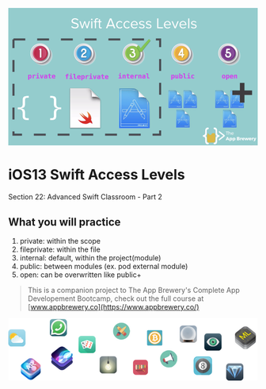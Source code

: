 ![App Brewery Banner](Documentation/swift-access-levels.png)

# iOS13 Swift Access Levels

Section 22: Advanced Swift Classroom - Part 2

## What you will practice

1. private: within the scope
2. fileprivate: within the file
3. internal: default, within the project(module)
4. public: between modules (ex. pod external module)
5. open: can be overwritten like public+


>This is a companion project to The App Brewery's Complete App Developement Bootcamp, check out the full course at [www.appbrewery.co](https://www.appbrewery.co/)

![End Banner](Documentation/readme-end-banner.png)

